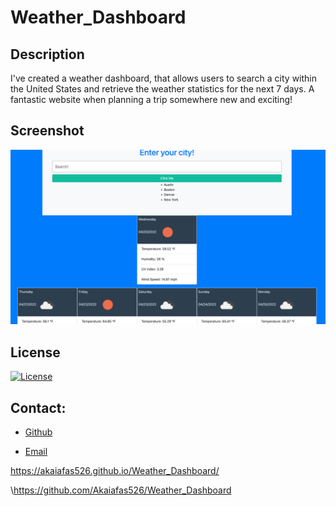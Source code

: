# Weather_Dashboard

## Description
I've created a weather dashboard, that allows users to search a city within the United States and retrieve the weather statistics for the next 7 days. A fantastic website when planning a trip somewhere new and exciting!


## Screenshot
![image](./Assets/images/weatherdashboard.png)


## License
[![License](https://img.shields.io/badge/License-Apache_2.0-blue.svg)](https://opensource.org/licenses/Apache-2.0)


## Contact:
+ [Github](https://github.com/Akaiafas526)

+ [Email](akaiafas526@gmail.com)

https://akaiafas526.github.io/Weather_Dashboard/

\https://github.com/Akaiafas526/Weather_Dashboard